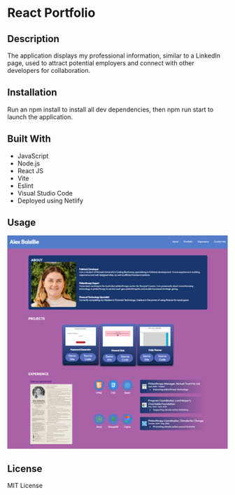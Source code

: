 # React Portfolio

## Description
The application displays my professional information, similar to a LinkedIn page, used to attract potential employers and connect with other developers for collaboration.

## Installation
Run an npm install to install all dev dependencies, then npm run start to launch the application.

## Built With
- JavaScript
- Node.js
- React JS
- Vite
- Eslint
- Visual Studio Code
- Deployed using Netlify

## Usage
![alt text](./assets/react-portfolio.png)

## License
MIT License
